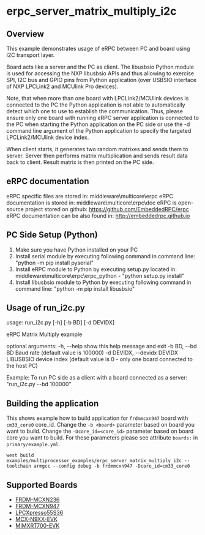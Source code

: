 # erpc_server_matrix_multiply_i2c

## Overview

This example demonstrates usage of eRPC between PC and board using I2C transport layer.

Board acts like a server and the PC as client.
The libusbsio Python module is used for accessing the NXP libusbsio APIs and thus allowing to
exercise SPI, I2C bus and GPIO pins from Python application (over USBSIO interface of NXP LPCLink2 and MCUlink Pro devices).

Note, that when more than one board with LPCLink2/MCUlink devices is connected to the PC the Python application is not
able to automatically detect which one to use to establish the communication.
Thus, please ensure only one board with running eRPC server application is connected to the PC when starting
the Python application on the PC side  or use the -d command line argument of the Python application to specify
the targeted LPCLink2/MCUlink device index.

When client starts, it generates two random matrixes and sends them to server.
Server then performs matrix multiplication and sends result data back to client.
Result matrix is then printed on the PC side.

## eRPC documentation

eRPC specific files are stored in: middleware\multicore\erpc
eRPC documentation is stored in: middleware\multicore\erpc\doc
eRPC is open-source project stored on github: https://github.com/EmbeddedRPC/erpc
eRPC documentation can be also found in: http://embeddedrpc.github.io

## PC Side Setup (Python)

1. Make sure you have Python installed on your PC
2. Install serial module by executing following command in command line: "python -m pip install pyserial"
3. Install eRPC module to Python by executing setup.py located in: middleware\multicore\erpc\erpc_python - "python setup.py install"
4. Install libusbsio module to Python by executing following command in command line: "python -m pip install libusbsio"

## Usage of run_i2c.py

usage: run_i2c.py [-h] [-b BD] [-d DEVIDX]

eRPC Matrix Multiply example

optional arguments:
  -h, --help                    show this help message and exit
  -b BD, --bd BD                Baud rate (default value is 100000)
  -d DEVIDX, --devidx DEVIDX    LIBUSBSIO device index (default value is 0 - only one board connected to the host PC)

Example:
To run PC side as a client with a board connected as a server:
"run_i2c.py --bd 100000"

## Building the application

This shows example how to build application for `frdmmcxn947` board with `cm33_core0` core_id.
Change the `-b <board>` parameter based on board you want to build.
Change the `-Dcore_id=<core_id>` parameter based on board core you want to build.
For these parameters please see attribute `boards:` in `primary/example.yml`.

```
west build examples/multiprocessor_examples/erpc_server_matrix_multiply_i2c --toolchain armgcc --config debug -b frdmmcxn947 -Dcore_id=cm33_core0
```

## Supported Boards

- [FRDM-MCXN236](../../_boards/frdmmcxn236/multiprocessor_examples/erpc_server_matrix_multiply_i2c/example_board_readme.md)
- [FRDM-MCXN947](../../_boards/frdmmcxn947/multiprocessor_examples/erpc_server_matrix_multiply_i2c/example_board_readme.md)
- [LPCXpresso55S36](../../_boards/lpcxpresso55s36/multiprocessor_examples/erpc_server_matrix_multiply_i2c/example_board_readme.md)
- [MCX-N9XX-EVK](../../_boards/mcxn9xxevk/multiprocessor_examples/erpc_server_matrix_multiply_i2c/example_board_readme.md)
- [MIMXRT700-EVK](../../_boards/mimxrt700evk/multiprocessor_examples/erpc_server_matrix_multiply_i2c/example_board_readme.md)
